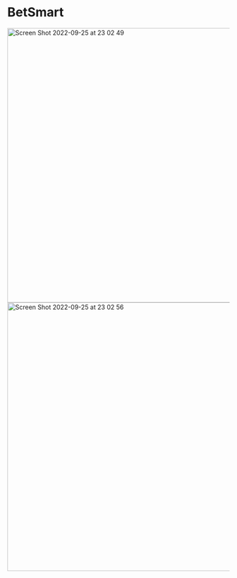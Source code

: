 # BetSmart

<img width="622" alt="Screen Shot 2022-09-25 at 23 02 49" src="https://user-images.githubusercontent.com/38306580/192194181-64a8f9cb-4533-4dab-82c2-b2b134386b2b.png">

<img width="609" alt="Screen Shot 2022-09-25 at 23 02 56" src="https://user-images.githubusercontent.com/38306580/192194198-deebd143-4f99-4194-86aa-ccff1d48de39.png">
